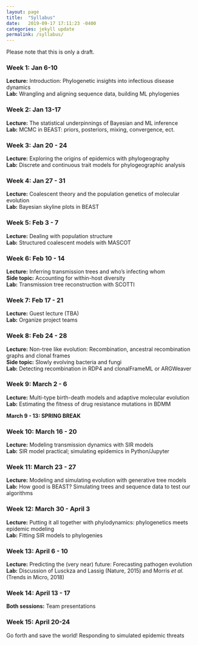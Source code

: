 ```yaml
---
layout: page
title:  "Syllabus"
date:   2019-09-17 17:11:23 -0400
categories: jekyll update
permalink: /syllabus/
---
```


Please note that this is only a draft.

### Week 1: Jan 6-10
**Lecture:** Introduction: Phylogenetic insights into infectious disease dynamics <br>
**Lab:** Wrangling and aligning sequence data, building ML phylogenies 

### Week 2: Jan 13-17
**Lecture:** The statistical underpinnings of Bayesian and ML inference <br> 
**Lab:** MCMC in BEAST: priors, posteriors, mixing, convergence, ect.

### Week 3: Jan 20 - 24
**Lecture:** Exploring the origins of epidemics with phylogeography <br>
**Lab:** Discrete and continuous trait models for phylogeographic analysis

### Week 4: Jan 27 - 31
**Lecture:** Coalescent theory and the population genetics of molecular evolution <br>
**Lab:** Bayesian skyline plots in BEAST

### Week 5: Feb 3 - 7
**Lecture:** Dealing with population structure <br>
**Lab:** Structured coalescent models with MASCOT

### Week 6: Feb 10 - 14 
**Lecture:** Inferring transmission trees and who’s infecting whom <br>
**Side topic:** Accounting for within-host diversity <br>
**Lab:** Transmission tree reconstruction with SCOTTI

### Week 7: Feb 17 - 21
**Lecture:** Guest lecture (TBA) <br>
**Lab:** Organize project teams

### Week 8: Feb 24 - 28
**Lecture:** Non-tree like evolution: Recombination, ancestral recombination graphs and clonal frames <br>
**Side topic:** Slowly evolving bacteria and fungi <br>
**Lab:** Detecting recombination in RDP4 and clonalFrameML or ARGWeaver

### Week 9: March 2 - 6
**Lecture:** Multi-type birth-death models and adaptive molecular evolution <br>
**Lab:** Estimating the fitness of drug resistance mutations in BDMM

**March 9 - 13: SPRING BREAK** 

### Week 10: March 16 - 20
**Lecture:** Modeling transmission dynamics with SIR models <br>
**Lab:** SIR model practical; simulating epidemics in Python/Jupyter

### Week 11:  March 23 - 27
**Lecture:** Modeling and simulating evolution with generative tree models <br>
**Lab:** How good is BEAST? Simulating trees and sequence data to test our algorithms

### Week 12:  March 30 - April 3
**Lecture:** Putting it all together with phylodynamics: phylogenetics meets epidemic modeling <br>
**Lab:** Fitting SIR models to phylogenies

### Week 13: April 6 - 10
**Lecture:** Predicting the (very near) future: Forecasting pathogen evolution <br> 
**Lab:** Discussion of Lusckza and Lassig (Nature, 2015) and Morris *et al.* (Trends in Micro, 2018) 

### Week 14: April 13 - 17
**Both sessions:** Team presentations

### Week 15: April 20-24
Go forth and save the world! Responding to simulated epidemic threats
